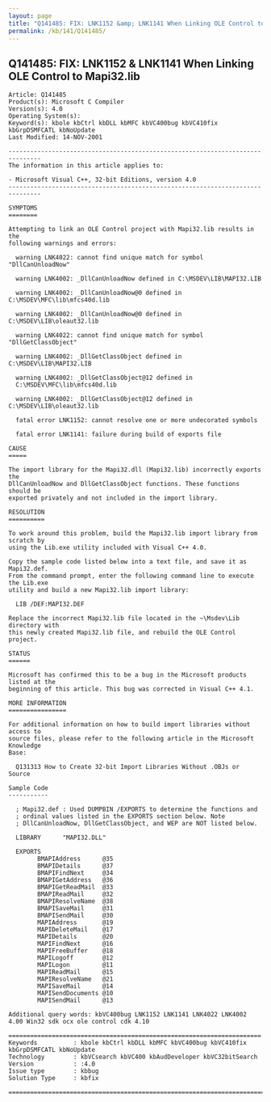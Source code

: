 ```yaml
---
layout: page
title: "Q141485: FIX: LNK1152 &amp; LNK1141 When Linking OLE Control to Mapi32.lib"
permalink: /kb/141/Q141485/
---
```


## Q141485: FIX: LNK1152 &amp; LNK1141 When Linking OLE Control to Mapi32.lib

	Article: Q141485
	Product(s): Microsoft C Compiler
	Version(s): 4.0
	Operating System(s): 
	Keyword(s): kbole kbCtrl kbDLL kbMFC kbVC400bug kbVC410fix kbGrpDSMFCATL kbNoUpdate
	Last Modified: 14-NOV-2001
	
	-------------------------------------------------------------------------------
	The information in this article applies to:
	
	- Microsoft Visual C++, 32-bit Editions, version 4.0 
	-------------------------------------------------------------------------------
	
	SYMPTOMS
	========
	
	Attempting to link an OLE Control project with Mapi32.lib results in the
	following warnings and errors:
	
	  warning LNK4022: cannot find unique match for symbol "DllCanUnloadNow"
	
	  warning LNK4002: _DllCanUnloadNow defined in C:\MSDEV\LIB\MAPI32.LIB
	
	  warning LNK4002: _DllCanUnloadNow@0 defined in C:\MSDEV\MFC\lib\mfcs40d.lib
	
	  warning LNK4002: _DllCanUnloadNow@0 defined in C:\MSDEV\LIB\oleaut32.lib
	
	  warning LNK4022: cannot find unique match for symbol "DllGetClassObject"
	
	  warning LNK4002: _DllGetClassObject defined in C:\MSDEV\LIB\MAPI32.LIB
	
	  warning LNK4002: _DllGetClassObject@12 defined in
	  C:\MSDEV\MFC\lib\mfcs40d.lib
	
	  warning LNK4002: _DllGetClassObject@12 defined in C:\MSDEV\LIB\oleaut32.lib
	
	  fatal error LNK1152: cannot resolve one or more undecorated symbols
	
	  fatal error LNK1141: failure during build of exports file
	
	CAUSE
	=====
	
	The import library for the Mapi32.dll (Mapi32.lib) incorrectly exports the
	DllCanUnloadNow and DllGetClassObject functions. These functions should be
	exported privately and not included in the import library.
	
	RESOLUTION
	==========
	
	To work around this problem, build the Mapi32.lib import library from scratch by
	using the Lib.exe utility included with Visual C++ 4.0.
	
	Copy the sample code listed below into a text file, and save it as Mapi32.def.
	From the command prompt, enter the following command line to execute the Lib.exe
	utility and build a new Mapi32.lib import library:
	
	  LIB /DEF:MAPI32.DEF
	
	Replace the incorrect Mapi32.lib file located in the ~\Msdev\Lib directory with
	this newly created Mapi32.lib file, and rebuild the OLE Control project.
	
	STATUS
	======
	
	Microsoft has confirmed this to be a bug in the Microsoft products listed at the
	beginning of this article. This bug was corrected in Visual C++ 4.1.
	
	MORE INFORMATION
	================
	
	For additional information on how to build import libraries without access to
	source files, please refer to the following article in the Microsoft Knowledge
	Base:
	
	  Q131313 How to Create 32-bit Import Libraries Without .OBJs or Source
	
	Sample Code
	-----------
	
	  ; Mapi32.def : Used DUMPBIN /EXPORTS to determine the functions and
	  ; ordinal values listed in the EXPORTS section below. Note
	  ; DllCanUnloadNow, DllGetClassObject, and WEP are NOT listed below.
	
	  LIBRARY      "MAPI32.DLL"
	
	  EXPORTS
	        BMAPIAddress      @35
	        BMAPIDetails      @37
	        BMAPIFindNext     @34
	        BMAPIGetAddress   @36
	        BMAPIGetReadMail  @33
	        BMAPIReadMail     @32
	        BMAPIResolveName  @38
	        BMAPISaveMail     @31
	        BMAPISendMail     @30
	        MAPIAddress       @19
	        MAPIDeleteMail    @17
	        MAPIDetails       @20
	        MAPIFindNext      @16
	        MAPIFreeBuffer    @18
	        MAPILogoff        @12
	        MAPILogon         @11
	        MAPIReadMail      @15
	        MAPIResolveName   @21
	        MAPISaveMail      @14
	        MAPISendDocuments @10
	        MAPISendMail      @13
	
	Additional query words: kbVC400bug LNK1152 LNK1141 LNK4022 LNK4002 4.00 Win32 sdk ocx ole control cdk 4.10
	
	======================================================================
	Keywords          : kbole kbCtrl kbDLL kbMFC kbVC400bug kbVC410fix kbGrpDSMFCATL kbNoUpdate 
	Technology        : kbVCsearch kbVC400 kbAudDeveloper kbVC32bitSearch
	Version           : :4.0
	Issue type        : kbbug
	Solution Type     : kbfix
	
	=============================================================================
	
